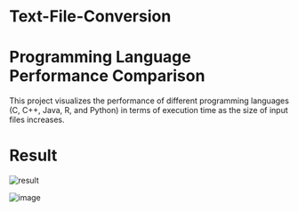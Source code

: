 # Text-File-Conversion
# Programming Language Performance Comparison
This project visualizes the performance of different programming languages (C, C++, Java, R, and Python) in terms of execution time as the size of input files increases.

# Result

![result](https://github.com/user-attachments/assets/1a2f6bbe-4334-4b01-a0d7-5116b4df4fe3)

![image](https://github.com/user-attachments/assets/ff55c09c-d9e3-426a-86b8-bedbd32b9d84)
